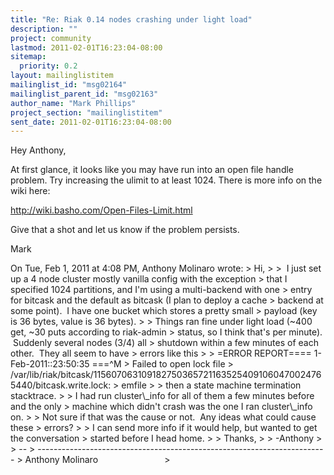 ```yaml
---
title: "Re: Riak 0.14 nodes crashing under light load"
description: ""
project: community
lastmod: 2011-02-01T16:23:04-08:00
sitemap:
  priority: 0.2
layout: mailinglistitem
mailinglist_id: "msg02164"
mailinglist_parent_id: "msg02163"
author_name: "Mark Phillips"
project_section: "mailinglistitem"
sent_date: 2011-02-01T16:23:04-08:00
---
```



Hey Anthony,

At first glance, it looks like you may have run into an open file
handle problem. Try increasing the ulimit to at least 1024. There is
more info on the wiki here:

http://wiki.basho.com/Open-Files-Limit.html

Give that a shot and let us know if the problem persists.

Mark

On Tue, Feb 1, 2011 at 4:08 PM, Anthony Molinaro
 wrote:
&gt; Hi,
&gt;
&gt;  I just set up a 4 node cluster mostly vanilla config with the exception
&gt; that I specified 1024 partitions, and I'm using a multi-backend with one
&gt; entry for bitcask and the default as bitcask (I plan to deploy a cache
&gt; backend at some point).  I have one bucket which stores a pretty small
&gt; payload (key is 36 bytes, value is 36 bytes).
&gt;
&gt; Things ran fine under light load (~400 get, ~30 puts according to riak-admin
&gt; status, so I think that's per minute).  Suddenly several nodes (3/4) all
&gt; shutdown within a few minutes of each other.  They all seem to have
&gt; errors like this
&gt;
&gt; =ERROR REPORT==== 1-Feb-2011::23:50:35 ===^M
&gt; Failed to open lock file 
&gt; /var/lib/riak/bitcask/1156070631091827503657211635254091060470024765440/bitcask.write.lock:
&gt; emfile
&gt;
&gt; then a state machine termination stacktrace.
&gt;
&gt; I had run cluster\\_info for all of them a few minutes before and the only
&gt; machine which didn't crash was the one I ran cluster\\_info on.
&gt;
&gt; Not sure if that was the cause or not.  Any ideas what could cause these
&gt; errors?
&gt;
&gt; I can send more info if it would help, but wanted to get the conversation
&gt; started before I head home.
&gt;
&gt; Thanks,
&gt;
&gt; -Anthony
&gt;
&gt; --
&gt; ------------------------------------------------------------------------
&gt; Anthony Molinaro                           
&gt;
